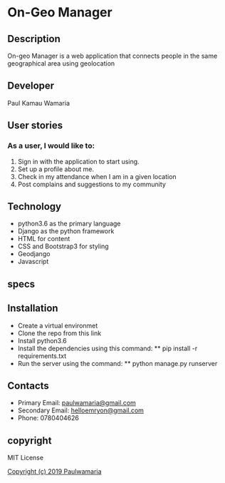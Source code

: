 # On-Geo Manager

## Description

On-geo Manager is a web application that connects people in the same geographical area using geolocation

## Developer

Paul Kamau Wamaria



## User stories

### As a user, I would like to:

1. Sign in with the application to start using.
2. Set up a profile about me.
3. Check in my attendance when I am in a given location
4. Post complains and suggestions to my community



## Technology

* python3.6 as the primary language
* Django as the python framework
* HTML for content
* CSS and Bootstrap3 for styling
* Geodjango
* Javascript 



## specs




## Installation 

* Create a virtual environmet
* Clone the repo from this link 
* Install python3.6
* Install the dependencies using this command: ** pip install -r requirements.txt
* Run the server using the command: ** python manage.py runserver

 


## Contacts

* Primary Email: paulwamaria@gmail.com
* Secondary Email: helloemryon@gmail.com
* Phone: 0780404626

## copyright
MIT License

[Copyright (c) 2019 Paulwamaria](LICENSE)